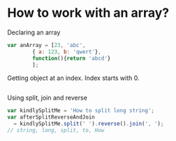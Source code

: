 # How to work with an array?

Declaring an array
```js
var anArray = [23, 'abc', 
        { a: 123, b: 'qwert'},
        function(){return 'abcd'}
        ];
```
Getting object at an index. Index starts with 0.
```js

```
Using split, join and reverse
```js
var kindlySplitMe = 'How to split long string';
var afterSplitReverseAndJoin
  = kindlySplitMe.split(' ').reverse().join(', ');
// string, long, split, to, How
```

